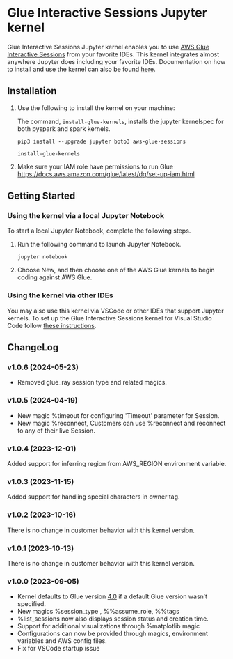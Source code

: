 # Glue Interactive Sessions Jupyter kernel

Glue Interactive Sessions Jupyter kernel enables you to use [AWS Glue Interactive Sessions](https://docs.aws.amazon.com/glue/latest/dg/interactive-sessions-overview.html) from your favorite IDEs. This kernel integrates almost anywhere Jupyter does including your favorite IDEs.
Documentation on how to install and use the kernel can also be found [here](https://docs.aws.amazon.com/glue/latest/dg/interactive-sessions.html).

## Installation

1. Use the following to install the kernel on your machine:

   The command, `install-glue-kernels`, installs the jupyter kernelspec for both pyspark and spark kernels.


   ```pip3 install --upgrade jupyter boto3 aws-glue-sessions```

   ```install-glue-kernels```

2. Make sure your IAM role have permissions to run Glue
   https://docs.aws.amazon.com/glue/latest/dg/set-up-iam.html

## Getting Started
### Using the kernel via a local Jupyter Notebook

To start a local Jupyter Notebook, complete the following steps.

1. Run the following command to launch Jupyter Notebook.

   `jupyter notebook`

2. Choose New, and then choose one of the AWS Glue kernels to begin coding against AWS Glue.

### Using the kernel via other IDEs

You may also use this kernel via VSCode or other IDEs that support Jupyter kernels.
To set up the Glue Interactive Sessions kernel for Visual Studio Code follow [these instructions](https://docs.aws.amazon.com/glue/latest/dg/interactive-sessions-vscode.html).


## ChangeLog

### v1.0.6 (2024-05-23)

* Removed glue_ray session type and related magics.

### v1.0.5 (2024-04-19)

* New magic %timeout for configuring 'Timeout' parameter for Session.
* New magic %reconnect, Customers can use %reconnect <sessionId> and reconnect to any of their live Session.

### v1.0.4 (2023-12-01)

Added support for inferring region from AWS_REGION environment variable.

### v1.0.3 (2023-11-15)

Added support for handling special characters in owner tag.

### v1.0.2 (2023-10-16)

There is no change in customer behavior with this kernel version.

### v1.0.1 (2023-10-13)

There is no change in customer behavior with this kernel version.

### v1.0.0 (2023-09-05)

* Kernel defaults to Glue version [4.0](https://aws.amazon.com/about-aws/whats-new/2022/11/introducing-aws-glue-4-0/) if a default Glue version wasn’t specified.
* New magics %session_type ,  %%assume_role, %%tags
* %list_sessions  now also displays session status and creation time.
* Support for additional visualizations through %matplotlib magic
* Configurations can now be provided through magics, environment variables and AWS config files.
* Fix for VSCode startup issue

